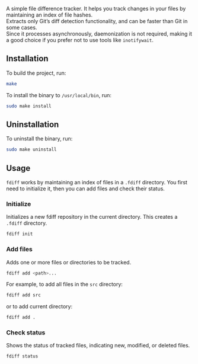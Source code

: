 A simple file difference tracker. It helps you track changes in your files by maintaining an index of file hashes.  
Extracts only Git’s diff detection functionality, and can be faster than Git in some cases.  
Since it processes asynchronously, daemonization is not required, making it a good choice if you prefer not to use tools like `inotifywait`.  

## Installation

To build the project, run:
```bash
make
```

To install the binary to `/usr/local/bin`, run:
```bash
sudo make install
```

## Uninstallation
To uninstall the binary, run:
```bash
sudo make uninstall
```

## Usage

`fdiff` works by maintaining an index of files in a `.fdiff` directory. You first need to initialize it, then you can add files and check their status.

### Initialize

Initializes a new fdiff repository in the current directory. This creates a `.fdiff` directory.
```bash
fdiff init
```

### Add files

Adds one or more files or directories to be tracked.
```bash
fdiff add <path>...
```
For example, to add all files in the `src` directory:
```bash
fdiff add src
```
or to add current directory:
```bash
fdiff add .
```

### Check status

Shows the status of tracked files, indicating new, modified, or deleted files.
```bash
fdiff status
```
